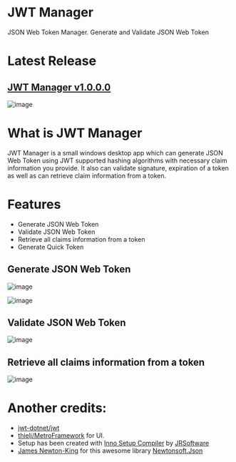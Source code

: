 # JWT Manager
JSON Web Token Manager. Generate and Validate JSON Web Token

# Latest Release
## [JWT Manager v1.0.0.0](https://github.com/sajeebchandan/JWTManager/releases/tag/1.0.0.0)

![image](https://user-images.githubusercontent.com/34353160/86495347-d1c23380-bd9a-11ea-8c65-0b210e75af62.png)

# What is JWT Manager
JWT Manager is a small windows desktop app which can generate JSON Web Token using JWT supported hashing algorithms with necessary claim information you provide. It also can validate signature, expiration of a token as well as can retrieve claim information from a token.

# Features
* Generate JSON Web Token
* Validate JSON Web Token
* Retrieve all claims information from a token
* Generate Quick Token

## Generate JSON Web Token
![image](https://user-images.githubusercontent.com/34353160/85946925-945c4100-b969-11ea-9c28-1b1a4e656b42.png)

![image](https://user-images.githubusercontent.com/34353160/85946942-b5249680-b969-11ea-99f6-9cf46ff5bbc5.png)

## Validate JSON Web Token
![image](https://user-images.githubusercontent.com/34353160/85946998-fc128c00-b969-11ea-8408-8a5a2ef592d4.png)

## Retrieve all claims information from a token
![image](https://user-images.githubusercontent.com/34353160/85947043-37ad5600-b96a-11ea-94c8-d0ed80a8cb7c.png)

# Another credits:
* [jwt-dotnet/jwt](https://github.com/jwt-dotnet/jwt)
* [thielj/MetroFramework](https://github.com/thielj/MetroFramework) for UI.
* Setup has been created with [Inno Setup Compiler](https://github.com/jrsoftware/issrc) by [JRSoftware](https://github.com/jrsoftware)
* [James Newton-King](https://github.com/JamesNK) for this awesome library [Newtonsoft.Json](https://github.com/JamesNK/Newtonsoft.Json)
